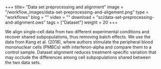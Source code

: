 +++
title= "Data set preprocessing and alignment"
image =  "/workflow_images/data-set-preprocessing-and-aligement.png"
type = "workflows"
blog =  ""
video = ""
download = "sc/data-set-preprocessing-and-alignment.ows"
tags = ["Dataset"]
weight = 20
+++

We align single-cell data from two different experimental conditions and recover shared subpopulations, thus removing batch effects. We use the data from Kang et al. (2018), where authors stimulate the peripheral blood mononuclear cells (PMBCs) with interferon-alpha and compare them to a control sample. Dataset alignment reduces treatment-specific variation that may occlude the differences among cell subpopulations shared between the two data sets.












